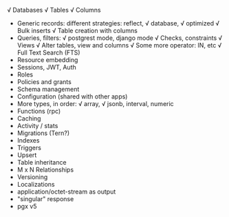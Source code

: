 √ Databases
√ Tables
√ Columns
* Generic records: different strategies: reflect, √ database, √ optimized
√ Bulk inserts
√ Table creation with columns 
* Queries, filters: √ postgrest mode, django mode
√ Checks, constraints
√ Views
√ Alter tables, view and columns
√ Some more operator: IN, etc
√ Full Text Search (FTS)
* Resource embedding
* Sessions, JWT, Auth
* Roles
* Policies and grants
* Schema management
* Configuration (shared with other apps) 
* More types, in order: √ array, √ jsonb, interval, numeric
* Functions (rpc)
* Caching
* Activity / stats
* Migrations (Tern?)
* Indexes
* Triggers
* Upsert
* Table inheritance
* M x N Relationships
* Versioning
* Localizations
* application/octet-stream as output
* "singular" response
* pgx v5
